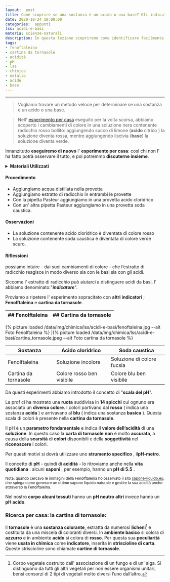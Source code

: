 ```yaml
---
layout:  post
title: Come scoprire se una sostanza è un acido o una base? Gli indicatori di acidità
date: 2020-10-24 10:00:00
categories:  appunti
lss: acidi-e-basi
materia: scienze-naturali
description: In questa lezione scopriremo come identificare facilmente l' acidità di una sostanza, quindi anche come distinguere un acido da una base. Introdurremo gli indicatori, cioé sostanze che riescono a comunicarci l' acidità di una sostanza. Inoltre in questo articolo è anche contenuta la descrizione della cartina di tornasole; un indicatore.
tags:
- fenoftaleina
- cartina da tornasole
- acidità
- pH
- lss
- chimica
- metallo
- acido
- base
---
```


---

> Vogliamo trovare un metodo veloce per determinare se una sostanza è un acido o una base.

> Nell' [esperimento per casa](https://example.com/) eseguito per la volta scorsa, abbiamo scoperto i cambiamenti di colore in una soluzione nera contenente radicchio rosso bollito: aggiungendo succo di limone (**acido** citrico ) la soluzione diventa rossa, mentre aggiungendo liscivia (**base**) la soluzione diventa verde. 

Innanzitutto **eseguiremo di nuovo** l' **esperimento per casa**: così chi non l' ha fatto potrà osservare il tutto, e poi potremmo **discuterne insieme**.

<details>
  <summary><b>Materiali Utilizzati</b></summary>
  
  • Acido cloridrico<br>
  • Estratto di radicchio<br>
  • Soda caustica<br>
  • 2 Pipette pasteur<br>
  • 2 provette<br>
</details>

#### Procedimento

- Aggiungiamo acqua distillata nella provetta
- Aggiungiamo estratto di radicchio in entrambi le provette
- Con la pipetta Pasteur aggiungiamo in una provetta acido cloridrico
- Con un' altra pipetta Pasteur aggiungiamo in una provetta soda caustica.

#### Osservazioni

- La soluzione contenente acido cloridrico è diventata di colore rosso
- La soluzione contenente soda caustica è diventata di colore verde scuro.

#### Riflessioni

possiamo intuire  - dai suoi cambiamenti di colore - che l’estratto di radicchio reagisce in modo diverso sia con le basi sia con gli acidi. 

Siccome l' estratto di radicchio può aiutarci a distinguere acidi da basi, l' abbiamo denominato:"***indicatore***".


Proviamo a ripetere l' esperimento sopracitato con **altri indicatori** ; **Fenolftaleina** e **cartina da tornasole**.

|## Fenolftaleina|## Cartina da tornasole|
|---|---|
{% picture loaded /data/img/chimica/lss/acidi-e-basi/fenoftaleina.jpg --alt Foto Fenolftaleina %}
|{% picture loaded /data/img/chimica/lss/acidi-e-basi/cartina_tornasole.jpeg --alt Foto cartina da tornasole %}




|  Sostanza  |  Acido cloridrico  |  Soda caustica  |
|---|---|---|
Fenolftaleina|Soluzione incolore|Soluzione di colore fucsia|
Cartina da tornasole|Colore rosso ben visibile|Colore blu ben visibile|

Da questi esperimenti abbiamo introdotto il concetto di "**scala del pH**".

La prof ci ha mostrato una **ruota** suddivisa in **14 spicchi** cui ognuno era associato un **diverso colore**. I colori partivano dal **rosso** ( indica una sostanza **acida** ) e arrivavano al **blu** ( indica una sostanza **basica** ). Questa scala di colori è presente nella **cartina da tornasole**. 

Il pH è un **parametro fondamentale** e indica il **valore dell’acidità** di una **soluzione**. In questo caso la **carta di tornasole** **non** è molto **accurata**, a causa della **scarsità** di **colori** disponibili e della **soggettività** nel **riconoscere** i colori.

Per questi motivi si dovrà utilizzare uno **strumento specifico** , il**pH-metro**.

Il concetto di **pH** - quindi di **acidità** -  lo ritroviamo anche nella **vita quotidiana** : alcuni **saponi** , per esempio, hanno un **pH di  5.5** . 

<sub> Nota: quando cercavo le immagini della Fenolftaleina ho osservato il sito [sapone-liquido.eu](https://www.sapone-liquido.eu/sapone-liquido-naturale-fenoftaleina.html), che spiega come generare un ottimo sapone liquido naturale e gestire la sua acidità anche attraverso la Fenolftaleina.</sub>

Nel nostro **corpo** **alcuni tessuti** hanno un **pH neutro** **altri** invece hanno un **pH acido**.

### Ricerca per casa: la cartina di tornasole:

Il **tornasole** è una **sostanza colorante**, estratta da numerosi **licheni**[^1] e costituita da una miscela di coloranti diversi. In **ambiente basico** si colora di **azzurro** e in ambiente **acido** si colora di **rosso**. Per questa sua **peculiarità** viene **usata in chimica** come **indicatore**, inserita in **striscioline di carta**. Queste striscioline sono chiamate **cartine di tornasole**. 

[^1]: Corpo vegetale costruito dall' associazione di un fungo e di un' alga. Si distinguono da tutti gli altri vegetali per non essere organismi unitari, bensì consorzi di 2 tipi di vegetali molto diversi l’uno dall’altro.
